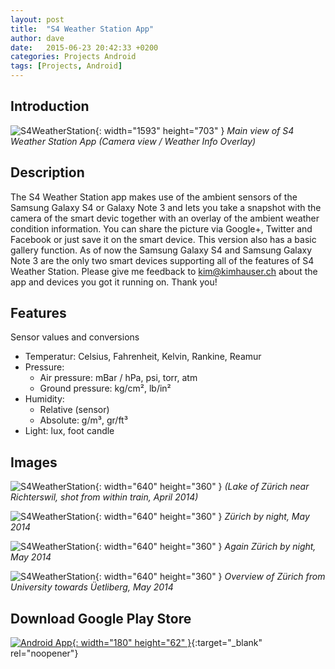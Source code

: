 ```yaml
---
layout: post
title:  "S4 Weather Station App"
author: dave
date:   2015-06-23 20:42:33 +0200
categories: Projects Android
tags: [Projects, Android]
---
```


## Introduction
![S4WeatherStation](../../assets/img/projects/s4weatherstation/S4-weather-station-head_20140308_small.jpg){: width="1593" height="703" }
_Main view of S4 Weather Station App (Camera view / Weather Info Overlay)_


## Description
The S4 Weather Station app makes use of the ambient sensors of the Samsung Galaxy S4 or Galaxy Note 3 and lets you take a snapshot with the camera of the smart devic together with an overlay of the ambient weather condition information. You can share the picture via Google+, Twitter and Facebook or just save it on the smart device. This version also has a basic gallery function. As of now the Samsung Galaxy S4 and Samsung Galaxy Note 3 are the only two smart devices supporting all of the features of S4 Weather Station. Please give me feedback to <kim@kimhauser.ch> about the app and devices you got it running on. Thank you!

## Features
Sensor values and conversions
- Temperatur: Celsius, Fahrenheit, Kelvin, Rankine, Reamur
- Pressure:
  - Air pressure: mBar / hPa, psi, torr, atm
  - Ground pressure: kg/cm², lb/in²
- Humidity:
  - Relative (sensor)
  - Absolute: g/m³, gr/ft³
- Light: lux, foot candle

## Images
![S4WeatherStation](../..//assets/img/projects/s4weatherstation/S4ws_2014-03-06-080655_640X360.jpg){: width="640" height="360" }
_(Lake of Zürich near Richterswil, shot from within train, April 2014)_

![S4WeatherStation](../..//assets/img/projects/s4weatherstation/S4ws_2014-03-09-205531_640x360.jpg){: width="640" height="360" }
_Zürich by night, May 2014_

![S4WeatherStation](../..//assets/img/projects/s4weatherstation/S4ws_2014-03-19-205732_640x360.png){: width="640" height="360" }
_Again Zürich by night, May 2014_

![S4WeatherStation](../..//assets/img/projects/s4weatherstation/S4ws_2014-03-27-190818_640x360.png){: width="640" height="360" }
_Overview of Zürich from University towards Üetliberg, May 2014_

## Download Google Play Store
[![Android App](../..//assets/img/Get_it_on_Google_play_180x62px.png){: width="180" height="62" }](https://play.google.com/store/apps/details?id=ch.kimhauser.android.s4weatherstation){:target="_blank" rel="noopener"}